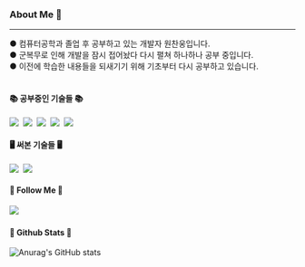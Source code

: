 <!--
**cksdnd7893/cksdnd7893** is a ✨ _special_ ✨ repository because its `README.md` (this file) appears on your GitHub profile.

Here are some ideas to get you started:

- 🔭 I’m currently working on ...
- 🌱 I’m currently learning ...
- 👯 I’m looking to collaborate on ...
- 🤔 I’m looking for help with ...
- 💬 Ask me about ...
- 📫 How to reach me: ...
- 😄 Pronouns: ...
- ⚡ Fun fact: ...
-->

### About Me 👋
---
  ● 컴퓨터공학과 졸업 후 공부하고 있는 개발자 원찬웅입니다.  
  ● 군복무로 인해 개발을 잠시 접어놨다 다시 펼쳐 하나하나 공부 중입니다.  
  ● 이전에 학습한 내용들을 되새기기 위해 기초부터 다시 공부하고 있습니다.
<br><br>

#### 📚 공부중인 기술들 📚
<p>
  <!-- <img src="https://img.shields.io/badge/언어-색상?style=flat-square&logo=simpleicons에서 로고 이름&logoColor=white"/> -->
  <img src="https://img.shields.io/badge/Java-007396?style=flat-square&logo=Java&logoColor=white"/></a>&nbsp
  <img src="https://img.shields.io/badge/Python-3766AB?style=flat-square&logo=Python&logoColor=white"/></a>&nbsp 
  <img src="https://img.shields.io/badge/C-ffb13b?style=flat-square&logo=C&logoColor=white"/></a>&nbsp 
  <img src="https://img.shields.io/badge/Mysql-E6B91E?style=flat-square&logo=MySql&logoColor=white"/></a>&nbsp
  <img src="https://img.shields.io/badge/Git-F05032?style=flat-square&logo=Git&logoColor=white"/></a>&nbsp
</p>

#### 🖥 써본 기술들 🖥
<p>
  <img src="https://img.shields.io/badge/HTML-E34F26?style=flat-square&logo=HTML5&logoColor=white"/></a>&nbsp
  <img src="https://img.shields.io/badge/CSS-1572B6?style=flat-square&logo=CSS3&logoColor=white"/></a>&nbsp
</p>

#### 🤝 Follow Me 🤝
<p>
  <a href="https://www.instagram.com/__chanung/"><img src="https://img.shields.io/badge/Instagram-E4405F?style=flat-square&logo=Instagram&logoColor=white"/></a>&nbsp
</p>

#### 💾 Github Stats 🤝
![Anurag's GitHub stats](https://github-readme-stats.vercel.app/api?username=cksdnd7893&show_icons=true&theme=swift)
